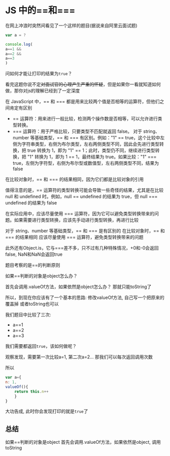 # JS 中的==和===

在网上冲浪时突然间看见了一个这样的题目(据说来自阿里云面试题)

```js
var a = ?

console.log(
a==1 &&
a==2 &&
a==3
)
```

问如何才能让打印的结果为`true`？

看完这题你说不定~~对面试官的心理产生严重的怀疑~~，但是如果你一看就知道如何做，那你对js的理解已经到了一定深度


在 JavaScript 中，== 和 === 都是用来比较两个值是否相等的运算符，但他们之间肯定有区别

- == 运算符：用来进行一般比较，检测两个操作数是否相等，可以允许进行类型转换。
- === 运算符：用于严格比较，只要类型不匹配就返回 false。
对于 string、number 等基础类型，== 和 === 有区别。例如："1" == true，这个比较中左侧为字符串类型，右侧为布尔类型，左右两侧类型不同，因此会先进行类型转换，把 true 转换为 1，即为 "1" == 1；此时，类型仍不同，继续进行类型转换，把 "1" 转换为 1，即为 1 == 1，最终结果为 true。如果比较："1" === true，左侧为字符型，右侧为布尔型或数值型，左右两侧类型不同，结果为 false

在比较对象时，== 和 === 的结果相同，因为它们都是比较对象的引用

值得注意的是，== 运算符的类型转换可能会导致一些奇怪的结果，尤其是在比较 null 和 undefined 时。例如，null == undefined 的结果为 true，但 null === undefined 的结果为 false

在实际应用中，应该尽量使用 === 运算符，因为它可以避免类型转换带来的问题。如果需要进行类型转换，应该先手动进行类型转换，再进行比较

对于 string、number 等基础类型，== 和 === 是有区别的
在比较对象时，== 和 === 的结果相同
应该尽量使用 === 运算符，避免类型转换带来的问题

此外还有Object.is，它与===差不多，只不过有几种特殊情况，+0和-0会返回false, NaN和NaN会返回true

题目考察的是==的判断原则

如果==判断的对象是object怎么办？

首先会调用.valueOf方法，如果依然是object怎么办？
那就只能toString了

所以，到现在你应该有了一个基本的思路: 
修改valueOf方法, 自己写一个把原来的覆盖掉
或者toString也可以

我们题目中比较了三次:
- a==1
- a==2
- a==3

我们需要都返回`true`，该如何做呢？

观察发现，需要第一次比较a=1, 第二次a=2...
那我们可以每次返回调用次数

所以
```js
var a={
n: 1, 
valueOf(){
    return this.n++
    }
}
```

大功告成, 此时你会发现打印的就是`true`了

## 总结

如果==判断的对象是object
首先会调用.valueOf方法，如果依然是object, 调用toString
